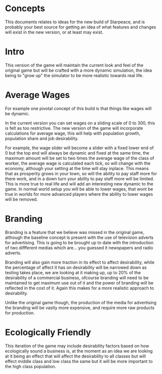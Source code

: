 # Concepts

This documents relates to ideas for the new build of Starpeace, and is probably your best source for getting an idea of what
features and changes will exist in the new version, or at least may exist.

# Intro

This version of the game will maintain the current look and feel of the original game but will be crafted with a more dynamic
simulation, the idea being to "grow up" the simulator to be more realistic towards real life.


# Average Wages

For example one pivotal concept of this build is that things like wages will be dynamic.

In the current version you can set wages on a sliding scale of 0 to 300, this is felt as too restrictive.
The new version of the game will incorporate calculations for average wage, this will help with population growth, population share and job desirability.

For example, the wage slider will become a slider with a fixed lower end of 0 but the top end will always be dynamic and fixed at the same time, the maximum amount will be set to two times the average wage of the class of worker, the average wage is calculated each tick, so will change with the economy, although your setting at the time will stay inplace. This means that as prosperity grows in your town, so will the ability to pay staff more for there work, and in a down turn your ability to pay staff more will be limited. This is more true to real life and will add an interesting new dynamic to the game. In normal world setup you will be able to lower wages, that wont be true in worlds for more advanced players where the ability to lower wages will be removed.

# Branding

Branding is a feature that we believe was missed in the original game, although the baseline concept is present with the use of television adverts for advertising. This is going to be brought up to date with the introduction of two diffferent medias which are... you guessed it newspapers and radio adverts.

Branding will also gain more traction in its effect to affect desirability, while the percentage of affect it has on desirability will be narrowed down as testing takes place, we are looking at it making up, up to 20% of the desirability of a commercial business, ofcourse branding will need to be maintained to get maximum use out of it and the power of branding will be reflected in the cost of it. Again this makes for a more realistic approach to desirability.

Unlike the original game though, the production of the media for advertising the branding will be vastly more expensive, and require more raw products for production.

# Ecologically Friendly

This iteration of the game may include desirability factors based on how ecologically sound a business is, at the moment as an idea we are looking at it being an effect that will affect the desirability to all classes but will effect middle class and low class the same but it will be more important to the high class population.

